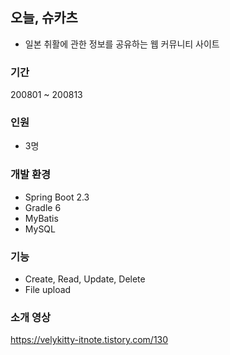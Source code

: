 ## 오늘, 슈카츠
- 일본 취활에 관한 정보를 공유하는 웹 커뮤니티 사이트

### 기간
200801 ~ 200813

### 인원
- 3명

### 개발 환경
- Spring Boot 2.3
- Gradle 6
- MyBatis
- MySQL

### 기능
- Create, Read, Update, Delete
- File upload

### 소개 영상
https://velykitty-itnote.tistory.com/130
